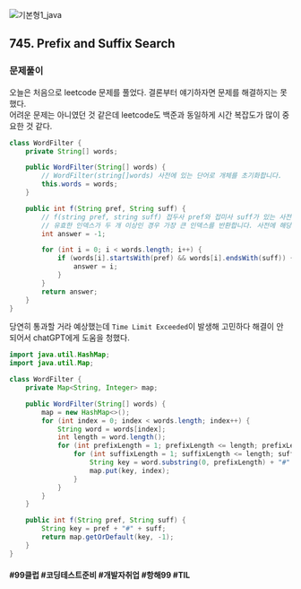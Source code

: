 ![기본형1_java](https://github.com/user-attachments/assets/6ac5189b-a4bd-44ae-a4d4-306d6e777973)

## 745. Prefix and Suffix Search

### 문제풀이

오늘은 처음으로 leetcode 문제를 풀었다. 결론부터 얘기하자면 문제를 해결하지는 못했다. <br>
어려운 문제는 아니였던 것 같은데 leetcode도 백준과 동일하게 시간 복잡도가 많이 중요한 것 같다. <br>

```java
class WordFilter {
    private String[] words;

    public WordFilter(String[] words) {
        // WordFilter(string[]words) 사전에 있는 단어로 개체를 초기화합니다.
        this.words = words;
    }

    public int f(String pref, String suff) {
        // f(string pref, string suff) 접두사 pref와 접미사 suff가 있는 사전에 있는 단어의 인덱스를 반환합니다.
        // 유효한 인덱스가 두 개 이상인 경우 가장 큰 인덱스를 반환합니다. 사전에 해당 단어가 없으면 -1을 반환합니다.
        int answer = -1;

        for (int i = 0; i < words.length; i++) {
            if (words[i].startsWith(pref) && words[i].endsWith(suff)) {
                answer = i;
            }
        }
        return answer;
    }
}
```
당연히 통과할 거라 예상했는데 `Time Limit Exceeded`이 발생해 고민하다 해결이 안 되어서 chatGPT에게 도움을 청했다.

```java
import java.util.HashMap;
import java.util.Map;

class WordFilter {
    private Map<String, Integer> map;

    public WordFilter(String[] words) {
        map = new HashMap<>();
        for (int index = 0; index < words.length; index++) {
            String word = words[index];
            int length = word.length();
            for (int prefixLength = 1; prefixLength <= length; prefixLength++) {
                for (int suffixLength = 1; suffixLength <= length; suffixLength++) {
                    String key = word.substring(0, prefixLength) + "#" + word.substring(length - suffixLength);
                    map.put(key, index);
                }
            }
        }
    }

    public int f(String pref, String suff) {
        String key = pref + "#" + suff;
        return map.getOrDefault(key, -1);
    }
}
```




#### #99클럽 #코딩테스트준비 #개발자취업 #항해99 #TIL
